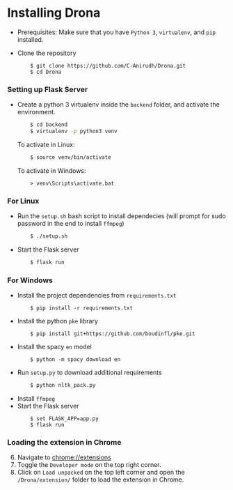 # Installing Drona

- Prerequisites: Make sure that you have `Python 3`, `virtualenv`, and `pip` installed.     
- Clone the repository
   
    ```
        $ git clone https://github.com/C-Anirudh/Drona.git
        $ cd Drona
    ```

### Setting up Flask Server

- Create a python 3 virtualenv inside the `backend` folder, and activate the environment.
    ```bash
        $ cd backend
        $ virtualenv -p python3 venv
    ```

    To activate in Linux:
    ```bash
        $ source venv/bin/activate 
    ```

    To activate in Windows:
    ```Pu
        > venv\Scripts\activate.bat
    ```   
### For Linux

- Run the `setup.sh` bash script to install dependecies (will prompt for sudo password in the end to install `ffmpeg`)
    ```bash
        $ ./setup.sh 
    ```

- Start the Flask server
    ```bash
        $ flask run
    ```

### For Windows
- Install the project dependencies from `requirements.txt`
    ```
        $ pip install -r requirements.txt
    ```
- Install the python `pke` library
    ```
        $ pip install git+https://github.com/boudinfl/pke.git
    ```
- Install the spacy `en` model
    ```
        $ python -m spacy download en
    ```
- Run `setup.py` to download additional requirements
    ```bash
        $ python nltk_pack.py 
    ```
- Install `ffmpeg`
- Start the Flask server
    ```
        $ set FLASK_APP=app.py
        $ flask run
    ```

### Loading the extension in Chrome

6. Navigate to [chrome://extensions](chrome://extensions)
7. Toggle the `Developer mode` on the top right corner.
8. Click on `Load unpacked` on the top left corner and open the `/Drona/extension/` folder to load the extension in Chrome.
